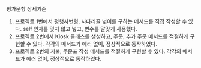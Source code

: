 평가문항	                                                                        상세기준
1. 프로젝트 1번에서 평행사변형, 사다리꼴 넓이를 구하는 메서드를 직접 작성할 수 있다.	self 인자를 잊지 않고 넣고, 변수를 알맞게 사용했다.
2. 프로젝트 2번에서 Kiosk 클래스를 생성하고, 주문, 추가 주문 메서드를 적절하게 구현할 수 있다.	각각의 메서드가 에러 없이, 정상적으로 동작하였다.
3. 프로젝트 2번의 지불, 주문표 작성 메서드를 적절하게 구현할 수 있다.	각각의 메서드가 에러 없이, 정상적으로 동작하였다.
